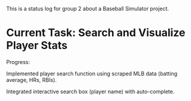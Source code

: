 This is a status log for group 2 about a Baseball Simulator project.

# Current Task: Search and Visualize Player Stats

Progress:

Implemented player search function using scraped MLB data (batting average, HRs, RBIs).

Integrated interactive search box (player name) with auto-complete.




